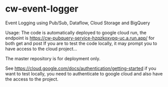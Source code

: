 # cw-event-logger

Event Logging using Pub/Sub, Dataflow, Cloud Storage and BigQuery


Usage: The code is automatically deployed to google cloud run, the endpoint is https://cw-pubquery-service-hzqzkoxvpq-uc.a.run.app/ for both get and post
If you are to test the code locally, it may prompt you to have access to the cloud project...

The master repository is for deployment only.

See https://cloud.google.com/docs/authentication/getting-started if you want to test locally, you need to authenticate to google cloud and also have the access to the project.
